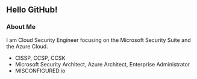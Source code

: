 ## Hello GitHub!

### About Me
I am Cloud Security Engineer focusing on the Microsoft Security Suite and the Azure Cloud.
- CISSP, CCSP, CCSK
- Microsoft Security Architect, Azure Architect, Enterprise Administrator
- MISCONFIGURED.io
